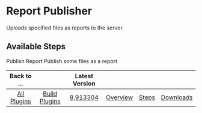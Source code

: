 
Report Publisher
================


Uploads specified files as reports to the server.



Available Steps
---------------


Publish Report Publish some files
 as a report





|Back to ...||Latest Version||||
| :---: | :---: | :---: | :---: | :---: | :---: |
|[All Plugins](../../index.md)|[Build Plugins](../README.md)|[8.913304](https://raw.githubusercontent.com/UrbanCode/IBM-UCB-PLUGINS/main/files/ReportPublisher/Report-Publisher-8.913304.zip)|[Overview](overview.md)|[Steps](steps.md)|[Downloads](downloads.md)|
